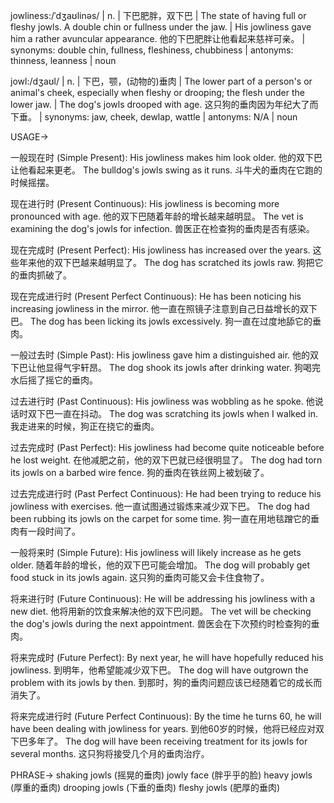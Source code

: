jowliness:/ˈdʒaʊlinəs/ | n. | 下巴肥胖，双下巴 | The state of having full or fleshy jowls.  A double chin or fullness under the jaw. |  His jowliness gave him a rather avuncular appearance. 他的下巴肥胖让他看起来慈祥可亲。 | synonyms:  double chin, fullness, fleshiness, chubbiness | antonyms:  thinness, leanness | noun

jowl:/dʒaʊl/ | n. | 下巴，颚，(动物的)垂肉 | The lower part of a person's or animal's cheek, especially when fleshy or drooping; the flesh under the lower jaw. | The dog's jowls drooped with age.  这只狗的垂肉因为年纪大了而下垂。 | synonyms:  jaw, cheek, dewlap, wattle | antonyms: N/A | noun


USAGE->

一般现在时 (Simple Present):
His jowliness makes him look older. 他的双下巴让他看起来更老。
The bulldog's jowls swing as it runs.  斗牛犬的垂肉在它跑的时候摇摆。


现在进行时 (Present Continuous):
His jowliness is becoming more pronounced with age. 他的双下巴随着年龄的增长越来越明显。
The vet is examining the dog's jowls for infection. 兽医正在检查狗的垂肉是否有感染。


现在完成时 (Present Perfect):
His jowliness has increased over the years. 这些年来他的双下巴越来越明显了。
The dog has scratched its jowls raw. 狗把它的垂肉抓破了。


现在完成进行时 (Present Perfect Continuous):
He has been noticing his increasing jowliness in the mirror. 他一直在照镜子注意到自己日益增长的双下巴。
The dog has been licking its jowls excessively. 狗一直在过度地舔它的垂肉。



一般过去时 (Simple Past):
His jowliness gave him a distinguished air. 他的双下巴让他显得气宇轩昂。
The dog shook its jowls after drinking water. 狗喝完水后摇了摇它的垂肉。



过去进行时 (Past Continuous):
His jowliness was wobbling as he spoke. 他说话时双下巴一直在抖动。
The dog was scratching its jowls when I walked in. 我走进来的时候，狗正在挠它的垂肉。



过去完成时 (Past Perfect):
His jowliness had become quite noticeable before he lost weight. 在他减肥之前，他的双下巴就已经很明显了。
The dog had torn its jowls on a barbed wire fence. 狗的垂肉在铁丝网上被划破了。



过去完成进行时 (Past Perfect Continuous):
He had been trying to reduce his jowliness with exercises. 他一直试图通过锻炼来减少双下巴。
The dog had been rubbing its jowls on the carpet for some time.  狗一直在用地毯蹭它的垂肉有一段时间了。



一般将来时 (Simple Future):
His jowliness will likely increase as he gets older.  随着年龄的增长，他的双下巴可能会增加。
The dog will probably get food stuck in its jowls again. 这只狗的垂肉可能又会卡住食物了。



将来进行时 (Future Continuous):
He will be addressing his jowliness with a new diet. 他将用新的饮食来解决他的双下巴问题。
The vet will be checking the dog's jowls during the next appointment.  兽医会在下次预约时检查狗的垂肉。



将来完成时 (Future Perfect):
By next year, he will have hopefully reduced his jowliness.  到明年，他希望能减少双下巴。
The dog will have outgrown the problem with its jowls by then. 到那时，狗的垂肉问题应该已经随着它的成长而消失了。


将来完成进行时 (Future Perfect Continuous):
By the time he turns 60, he will have been dealing with jowliness for years. 到他60岁的时候，他将已经应对双下巴多年了。
The dog will have been receiving treatment for its jowls for several months.  这只狗将接受几个月的垂肉治疗。



PHRASE->
shaking jowls  (摇晃的垂肉)
jowly face (胖乎乎的脸)
heavy jowls (厚重的垂肉)
drooping jowls (下垂的垂肉)
fleshy jowls (肥厚的垂肉)

